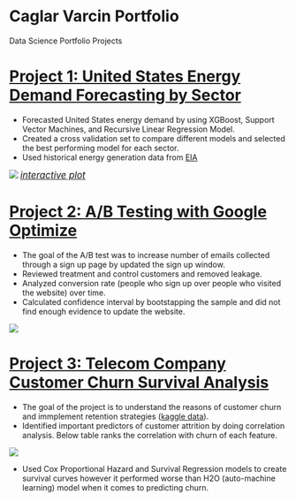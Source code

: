 # Caglar Varcin Portfolio
Data Science Portfolio Projects

# [Project 1: United States Energy Demand Forecasting by Sector](https://github.com/Varcin/Business-Problems/tree/master/054_energy_forecast_xgboost)
* Forecasted United States energy demand by using XGBoost, Support Vector Machines, and Recursive Linear Regression Model. 
* Created a cross validation set to compare different models and selected the best performing model for each sector.  
* Used historical energy generation data from [EIA](https://www.eia.gov/electricity/data/browser/)

![](https://varcin.github.io/Portfolio/images/energy_forecast.png)
<span style="font-size:1.2em;">*[interactive plot](https://varcin.github.io/Portfolio/images/energy_forecast.html)*</span>

# [Project 2: A/B Testing with Google Optimize](https://github.com/Varcin/Business-Problems/tree/master/024_ab_testing_for_website_optimization)
* The goal of the A/B test was to increase number of emails collected through a sign up page by updated the sign up window. 
* Reviewed treatment and control customers and removed leakage.
* Analyzed conversion rate (people who sign up over people who visited the website) over time. 
* Calculated confidence interval by bootstapping the sample and did not find enough evidence to update the website. 

![](https://varcin.github.io/Portfolio/images/ab_test_conversion_bootstrap.png)

# [Project 3: Telecom Company Customer Churn Survival Analysis](https://github.com/Varcin/Business-Problems/tree/master/014_customer_churn_survival_h2o)
* The goal of the project is to understand the reasons of customer churn and immplement retention strategies ([kaggle data](https://www.kaggle.com/datasets/blastchar/telco-customer-churn)). 
* Identified important predictors of customer attrition by doing correlation analysis. Below table ranks the correlation with churn of each feature. 
<!--- <img src="https://varcin.github.io/Portfolio/images/corr_funel_1.png" width="600"> --->

![](https://varcin.github.io/Portfolio/images/corr_funel_1.png)

* Used Cox Proportional Hazard and Survival Regression models to create survival curves however it performed worse than H2O (auto-machine learning) model when it comes to predicting churn. 
